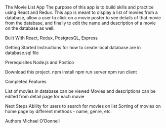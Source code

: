 The Movie List App
The purpose of this app is to build skills and practice using React and Redux. This app is meant to display a list of movies from a database, allow a user to click on a movie poster to see details of that movie from the database, and finally to edit the name and description of a movie on the database as well.

Built With
React, Redux, PostgresQL, Express

Getting Started
Instructions for how to create local database are in database.sql file

Prerequisites
Node.js and Postico

Download this project.
npm install
npm run server
npm run client

Completed Features

List of movies in database can be viewed
Movies and descriptions can be edited from detail page for each movie

Next Steps
Ability for users to search for movies on list
Sorting of movies on home page by different methods - name, genre, etc

Authors
Michael O'Donnell
